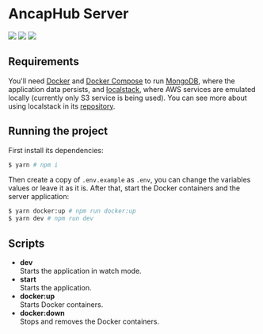 # AncapHub Server

<div >
  <img src="https://img.shields.io/badge/dynamic/json?color=43BD15&label=Express&query=dependencies.express&url=https%3A%2F%2Fraw.githubusercontent.com%2Fancaphub%2Fancaphub%2Fmaster%2Fserver%2Fpackage.json">
  <img src="https://img.shields.io/badge/dynamic/json?color=informational&label=Mongoose&query=dependencies.mongoose&url=https%3A%2F%2Fraw.githubusercontent.com%2Fancaphub%2Fancaphub%2Fmaster%2Fserver%2Fpackage.json">
  <img src="https://img.shields.io/badge/dynamic/json?color=F16AAD&label=AWS-SDK&query=dependencies['aws-sdk']&url=https%3A%2F%2Fraw.githubusercontent.com%2Fancaphub%2Fancaphub%2Fmaster%2Fserver%2Fpackage.json">
</div >

## Requirements

You'll need [Docker](https://docs.docker.com/get-docker/) and [Docker Compose](https://docs.docker.com/compose/install/) to run [MongoDB](https://hub.docker.com/_/mongo), where the application data persists, and [localstack](https://hub.docker.com/r/localstack/localstack), where AWS services are emulated locally (currently only S3 service is being used). You can see more about using localstack in its [repository](https://github.com/localstack/localstack).

## Running the project

First install its dependencies:

```sh
$ yarn # npm i
```

Then create a copy of `.env.example` as `.env`, you can change the variables values or leave it as it is. After that, start the Docker containers and the server application:

```sh
$ yarn docker:up # npm run docker:up
$ yarn dev # npm run dev
```

## Scripts

- **dev**  
  Starts the application in watch mode.
- **start**  
  Starts the application.
- **docker:up**  
  Starts Docker containers.
- **docker:down**  
  Stops and removes the Docker containers.
